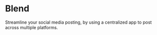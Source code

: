 # Blend
Streamline your social media posting, by using a centralized app to post across multiple platforms.
